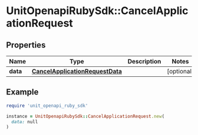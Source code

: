 # UnitOpenapiRubySdk::CancelApplicationRequest

## Properties

| Name | Type | Description | Notes |
| ---- | ---- | ----------- | ----- |
| **data** | [**CancelApplicationRequestData**](CancelApplicationRequestData.md) |  | [optional] |

## Example

```ruby
require 'unit_openapi_ruby_sdk'

instance = UnitOpenapiRubySdk::CancelApplicationRequest.new(
  data: null
)
```

